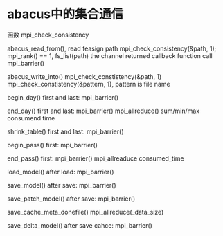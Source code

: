 # abacus中的集合通信

函数 mpi_check_consistency

abacus_read_from(), read feasign path
    mpi_check_consistency(&path, 1);
    mpi_rank() == 1, fs_list(path)
    the channel returned callback function call mpi_barrier()

abacus_write_into()
    mpi_check_constistency(&path, 1)
    mpi_check_constistency(&pattern, 1), pattern is file name

begin_day()
    first and last: mpi_barrier()

end_day()
    first and last: mpi_barrier()
    mpi_allreduce() sum/min/max consumend time

shrink_table()
    first and last: mpi_barrier()

begin_pass()
    first: mpi_barrier()

end_pass()
    first: mpi_barrier()
    mpi_allreaduce consumed_time

load_model()
    after load: mpi_barrier()

save_model()
    after save: mpi_barrier()

save_patch_model()
    after save: mpi_barrier()

save_cache_meta_donefile()
    mpi_allreduce(_data_size)

save_delta_model()
    after save cahce: mpi_barrier()

